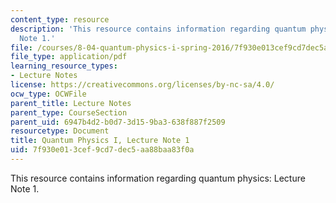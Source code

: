 ```yaml
---
content_type: resource
description: 'This resource contains information regarding quantum physics: Lecture
  Note 1.'
file: /courses/8-04-quantum-physics-i-spring-2016/7f930e013cef9cd7dec5aa88baa83f0a_MIT8_04S16_LecNotes1.pdf
file_type: application/pdf
learning_resource_types:
- Lecture Notes
license: https://creativecommons.org/licenses/by-nc-sa/4.0/
ocw_type: OCWFile
parent_title: Lecture Notes
parent_type: CourseSection
parent_uid: 6947b4d2-b0d7-3d15-9ba3-638f887f2509
resourcetype: Document
title: Quantum Physics I, Lecture Note 1
uid: 7f930e01-3cef-9cd7-dec5-aa88baa83f0a
---
```

This resource contains information regarding quantum physics: Lecture Note 1.